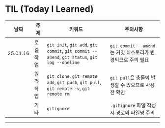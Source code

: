 # TIL (Today I Learned)

| 날짜     | 주제          | 키워드                                                                                 | 주의사항                                             |
|----------|---------------|---------------------------------------------------------------------------------------|----------------------------------------------------|
| 25.01.16 | 로컬 작업     | `git init`, `git add`, `git commit`, `git commit --amend`, `git status`, `git log --oneline` | `git commit --amend`는 커밋 히스토리가 변경되므로 주의 필요 |
|          | 원격 작업     | `git clone`, `git remote add`, `git push`, `git pull`, `git remote -v`, `git remote rm` | `git pull`은 충돌이 발생할 수 있으므로 사용 전 확인 |
|          | 기타          | `gitignore`                                                                           | `.gitignore` 파일 작성 시 경로와 파일명 주의          |

---